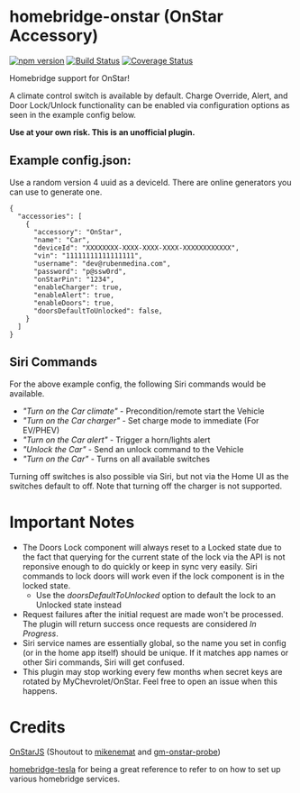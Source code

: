 # homebridge-onstar (OnStar Accessory)

[![npm version](https://badge.fury.io/js/homebridge-onstar.svg)](https://badge.fury.io/js/homebridge-onstar)
[![Build Status](https://travis-ci.org/samrum/homebridge-onstar.svg?branch=master)](https://travis-ci.org/samrum/homebridge-onstar)
[![Coverage Status](https://coveralls.io/repos/github/samrum/homebridge-onstar/badge.svg?branch=master)](https://coveralls.io/github/samrum/homebridge-onstar?branch=master)

Homebridge support for OnStar!

A climate control switch is available by default. Charge Override, Alert, and Door Lock/Unlock functionality can be enabled via configuration options as seen in the example config below.

**Use at your own risk. This is an unofficial plugin.**

## Example config.json:

Use a random version 4 uuid as a deviceId. There are online generators you can use to generate one.

    {
      "accessories": [
        {
          "accessory": "OnStar",
          "name": "Car",
          "deviceId": "XXXXXXXX-XXXX-XXXX-XXXX-XXXXXXXXXXXX",
          "vin": "11111111111111111",
          "username": "dev@rubenmedina.com",
          "password": "p@ssw0rd",
          "onStarPin": "1234",
          "enableCharger": true,
          "enableAlert": true,
          "enableDoors": true,
          "doorsDefaultToUnlocked": false,
        }
      ]
    }

## Siri Commands
For the above example config, the following Siri commands would be available. 
- _"Turn on the Car climate"_ - Precondition/remote start the Vehicle
- _"Turn on the Car charger"_ - Set charge mode to immediate (For EV/PHEV)
- _"Turn on the Car alert"_ - Trigger a horn/lights alert 
- _"Unlock the Car"_ - Send an unlock command to the Vehicle
- _"Turn on the Car"_ - Turns on all available switches 

Turning off switches is also possible via Siri, but not via the Home UI as the switches default to off.
Note that turning off the charger is not supported.

# Important Notes
- The Doors Lock component will always reset to a Locked state due to the fact that querying for the current state of the lock via the API is not reponsive enough to do quickly or keep in sync very easily. Siri commands to lock doors will work even if the lock component is in the locked state.
  - Use the _doorsDefaultToUnlocked_ option to default the lock to an Unlocked state instead
- Request failures after the initial request are made won't be processed. The plugin will return success once requests are considered _In Progress_. 
- Siri service names are essentially global, so the name you set in config (or in the home app itself) should be unique. If it matches app names or other Siri commands, Siri will get confused.
- This plugin may stop working every few months when secret keys are rotated by MyChevrolet/OnStar. Feel free to open an issue when this happens.

# Credits
[OnStarJS](https://github.com/samrum/OnStarJS) (Shoutout to [mikenemat](https://github.com/mikenemat/) and [gm-onstar-probe](https://github.com/mikenemat/gm-onstar-probe))

[homebridge-tesla](https://github.com/nfarina/homebridge-tesla) for being a great reference to refer to on how to set up various homebridge services.